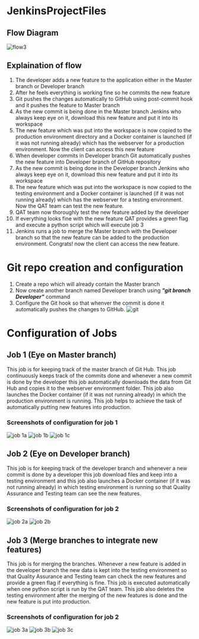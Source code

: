 # JenkinsProjectFiles

## Flow Diagram
![flow3](https://user-images.githubusercontent.com/28612824/81254658-646b7e00-9049-11ea-8588-dbd60d8b5c58.jpg)

## Explaination of flow
1. The developer adds a new feature to the application either in the Master branch or Developer branch
2. After he feels everything is working fine so he commits the new feature
3. Git pushes the changes automatically to GitHub using post-commit hook and it pushes the feature to Master branch
4. As the new commit is being done in the Master branch Jenkins who always keep eye on it, download this new feature and put it into its workspace
5. The new feature which was put into the workspace is now copied to the production environment directory and a Docker container is launched (if it was not running already) which has the webserver for a production environment. Now the client can access this new feature
6. When developer commits in Developer branch Git automatically pushes the new feature into Developer branch of GitHub repository
7. As the new commit is being done in the Developer branch Jenkins who always keep eye on it, download this new feature and put it into its workspace
8. The new feature which was put into the workspace is now copied to the testing environment and a Docker container is launched (if it was not running already) which has the webserver for a testing environment. Now the QAT team can test the new feature.
9. QAT team now thoroughly test the new feature added by the developer
10. If everything looks fine with the new feature QAT provides a green flag and execute a python script which will execute job 3
11. Jenkins runs a job to merge the Master branch with the Developer branch so that the new feature can be added to the production environment. Congrats! now the client can access the new feature.

# Git repo creation and configuration
1. Create a repo which will already contain the Master branch
2. Now create another branch named Developer branch using ***"git branch Developer"*** command
3. Configure the Git hook so that whenver the commit is done it automatically pushes the changes to GitHub. 
![git](https://user-images.githubusercontent.com/28612824/81255225-c5e01c80-904a-11ea-845a-80af63a4af4b.png)

# Configuration of Jobs
## Job 1 (Eye on Master branch)
This job is for keeping track of the master branch of Git Hub. This job continuously keeps track of the commits done and whenever a new commit is done by the developer this job automatically downloads the data from Git Hub and copies it to the webserver environment folder. This job also launches the Docker container (if it was not running already) in which the production environment is running. This job helps to achieve the task of automatically putting new features into production.

### Screenshots of configuration for job 1

![job 1a](https://user-images.githubusercontent.com/28612824/81255502-69c9c800-904b-11ea-961e-2d31184a5fb8.png)
![job 1b](https://user-images.githubusercontent.com/28612824/81255504-6afaf500-904b-11ea-8f60-b330e40d6f83.png)
![job 1c](https://user-images.githubusercontent.com/28612824/81255507-6c2c2200-904b-11ea-8592-b8eb0472c883.png)

## Job 2 (Eye on Developer branch)
This job is for keeping track of the developer branch and whenever a new commit is done by a developer this job download files and keep into a testing environment and this job also launches a Docker container (if it was not running already) in which testing environment is running so that Quality Assurance and Testing team can see the new features.

### Screenshots of configuration for job 2

![job 2a](https://user-images.githubusercontent.com/28612824/81255492-62a2ba00-904b-11ea-9482-db7a64494dba.png)
![job 2b](https://user-images.githubusercontent.com/28612824/81255495-66364100-904b-11ea-8cf4-23e8390c171d.png)

## Job 3 (Merge branches to integrate new features)
This job is for merging the branches. Whenever a new feature is added in the developer branch the new data is kept into the testing environment so that Quality Assurance and Testing team can check the new features and provide a green flag if everything is fine. This job is executed automatically when one python script is run by the QAT team. This job also deletes the testing environment after the merging of the new features is done and the new feature is put into production.

### Screenshots of configuration for job 2

![job 3a](https://user-images.githubusercontent.com/28612824/81255497-67676e00-904b-11ea-936f-2d98d3c94b13.png)
![job 3b](https://user-images.githubusercontent.com/28612824/81255499-68989b00-904b-11ea-9f31-23685909ba4d.png)
![job 3c](https://user-images.githubusercontent.com/28612824/81255501-69313180-904b-11ea-81f3-1d9dc5e42721.png)
